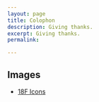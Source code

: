 ```yaml
---
layout: page
title: Colophon
description: Giving thanks.
excerpt: Giving thanks.
permalink: 

---
```


## Images

* [18F Icons](https://brand.18f.gov/icons/)